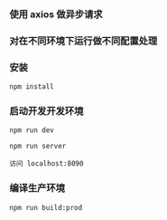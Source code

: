 ### 使用 axios 做异步请求
### 对在不同环境下运行做不同配置处理

### 安装

    npm install

### 启动开发开发环境

    npm run dev

    npm run server

    访问 localhost:8090

### 编译生产环境

    npm run build:prod
